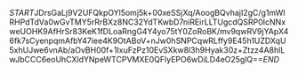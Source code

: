 $START$JDrsGaLj9V2UFQkpOYl5omj5k+00xeSSjXq/AoogBQvhajI2gC/g1mWIRHPdTdVa0wGvTMY5rRrBXz8NC32YdTKwbD7niREirLLTUgcdQSRP0IcNNxweUOHK9AfHrSr83KeK1fDLoaRngG4Y4yo75tY0ZoRoBK/mv9qwRV9jYApX46fk7sCyenpqmAfbY47iee4K9OtABoV+nJw0hSNPCqwRLffy9E45h1UZDXqU5xhUJwe6vnAb/aOvBH00f+1IxuFzPz10EvSXkw8l3h9Hyak30z+Ztzz4A8hlLwJbCCC6eoUhCXldYNpeWTCPVMXE0QFlyEPO6wDiLD4eO25glQ==$END$